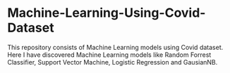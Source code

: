 # Machine-Learning-Using-Covid-Dataset
This repository consists of Machine Learning models using Covid dataset. Here I have discovered Machine Learning models like Random Forrest Classifier, Support Vector Machine, Logistic Regression and GausianNB.
